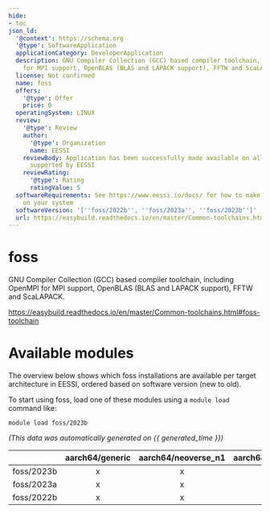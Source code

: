 ```yaml
---
hide:
- toc
json_ld:
  '@context': https://schema.org
  '@type': SoftwareApplication
  applicationCategory: DeveloperApplication
  description: GNU Compiler Collection (GCC) based compiler toolchain, including OpenMPI
    for MPI support, OpenBLAS (BLAS and LAPACK support), FFTW and ScaLAPACK.
  license: Not confirmed
  name: foss
  offers:
    '@type': Offer
    price: 0
  operatingSystem: LINUX
  review:
    '@type': Review
    author:
      '@type': Organization
      name: EESSI
    reviewBody: Application has been successfully made available on all architectures
      supported by EESSI
    reviewRating:
      '@type': Rating
      ratingValue: 5
  softwareRequirements: See https://www.eessi.io/docs/ for how to make EESSI available
    on your system
  softwareVersion: '[''foss/2022b'', ''foss/2023a'', ''foss/2023b'']'
  url: https://easybuild.readthedocs.io/en/master/Common-toolchains.html#foss-toolchain
---
```


foss
====


GNU Compiler Collection (GCC) based compiler toolchain, including OpenMPI for MPI support, OpenBLAS (BLAS and LAPACK support), FFTW and ScaLAPACK.

https://easybuild.readthedocs.io/en/master/Common-toolchains.html#foss-toolchain
# Available modules


The overview below shows which foss installations are available per target architecture in EESSI, ordered based on software version (new to old).

To start using foss, load one of these modules using a `module load` command like:

```shell
module load foss/2023b
```

*(This data was automatically generated on {{ generated_time }})*

| |aarch64/generic|aarch64/neoverse_n1|aarch64/neoverse_v1|aarch64/nvidia/grace|x86_64/generic|x86_64/amd/zen2|x86_64/amd/zen3|x86_64/amd/zen4|x86_64/intel/cascadelake|x86_64/intel/haswell|x86_64/intel/icelake|x86_64/intel/sapphirerapids|x86_64/intel/skylake_avx512|
| :---: | :---: | :---: | :---: | :---: | :---: | :---: | :---: | :---: | :---: | :---: | :---: | :---: | :---: |
|foss/2023b|x|x|x|x|x|x|x|x|x|x|x|x|x|
|foss/2023a|x|x|x|x|x|x|x|x|x|x|x|x|x|
|foss/2022b|x|x|x|x|x|x|x|x|x|x|x|x|x|

